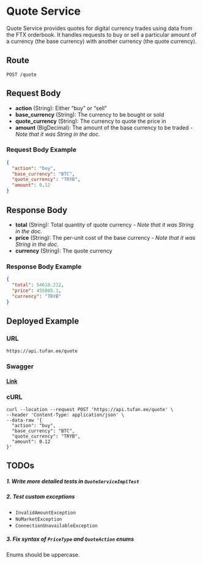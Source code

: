 # Quote Service

Quote Service provides quotes for digital currency trades using data from the FTX orderbook. It handles requests to buy
or sell a particular amount of a currency (the base currency) with another currency (the quote currency).

## Route

```
POST /quote
```

## Request Body

- **action** (String): Either “buy” or “sell”
- **base_currency** (String): The currency to be bought or sold
- **quote_currency** (String): The currency to quote the price in
- **amount** (BigDecimal): The amount of the base currency to be traded _- Note that it was String in the doc._

### Request Body Example

```json
{
  "action": "buy",
  "base_currency": "BTC",
  "quote_currency": "TRYB",
  "amount": 0.12
}
```

## Response Body

- **total** (String): Total quantity of quote currency _- Note that it was String in the doc._
- **price** (String): The per-unit cost of the base currency _- Note that it was String in the doc._
- **currency** (String): The quote currency

### Response Body Example

```json
{
  "total": 54610.212,
  "price": 455085.1,
  "currency": "TRYB"
}
```

## Deployed Example

### URL

```
https://api.tufan.ee/quote
```

### Swagger

#### [Link](http://api.tufan.ee/swagger-ui/index.html?configUrl=/v3/api-docs/swagger-config#/quote-controller/quote)

### cURL

```shell
curl --location --request POST 'https://api.tufan.ee/quote' \
--header 'Content-Type: application/json' \
--data-raw '{
  "action": "buy",
  "base_currency": "BTC",
  "quote_currency": "TRYB",
  "amount": 0.12
}'
```

## TODOs

##### 1. Write more detailed tests in `QuoteServiceImplTest`

##### 2. Test custom exceptions

- `InvalidAmountException`
- `NoMarketException`
- `ConnectionUnavailableException`

##### 3. Fix syntax of `PriceType` and `QuoteAction` enums

Enums should be uppercase.
